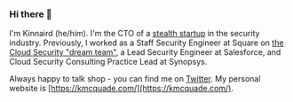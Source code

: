 ### Hi there 👋

I'm Kinnaird (he/him). I'm the CTO of a [stealth startup](https://twitter.com/kmcquade3/status/1555271839890386944?s=20&t=AYGsgXMUTVujP8-asOWHcw) in the security industry. Previously, I worked as a Staff Security Engineer at Square on [the Cloud Security "dream team"](https://twitter.com/JerinSaji0/status/1486107421055410178?s=20&t=AYGsgXMUTVujP8-asOWHcw), a Lead Security Engineer at Salesforce, and Cloud Security Consulting Practice Lead at Synopsys.

Always happy to talk shop - you can find me on [Twitter](https://twitter.com/kmcquade3). My personal website is [https://kmcquade.com/](https://kmcquade.com/).


<!--
**kmcquade/kmcquade** is a ✨ _special_ ✨ repository because its `README.md` (this file) appears on your GitHub profile.

Here are some ideas to get you started:

- 🔭 I’m currently working on ...
- 🌱 I’m currently learning ...
- 👯 I’m looking to collaborate on ...
- 🤔 I’m looking for help with ...
- 💬 Ask me about ...
- 📫 How to reach me: ...
- 😄 Pronouns: ...
- ⚡ Fun fact: ...
-->
